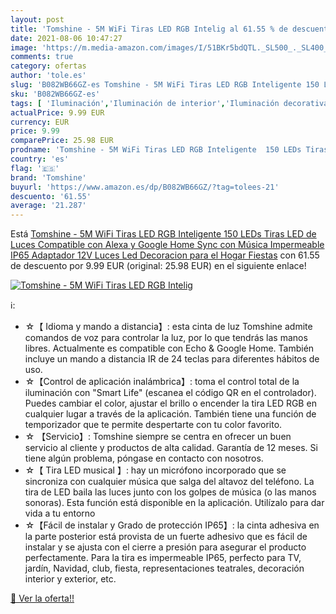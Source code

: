 ```yaml
---
layout: post
title: 'Tomshine - 5M WiFi Tiras LED RGB Intelig al 61.55 % de descuento'
date: 2021-08-06 10:47:27
image: 'https://m.media-amazon.com/images/I/51BKr5bdQTL._SL500_._SL400_.jpg'
comments: true
category: ofertas
author: 'tole.es'
slug: 'B082WB66GZ-es Tomshine - 5M WiFi Tiras LED RGB Inteligente 150 LEDs...'
sku: 'B082WB66GZ-es'
tags: [ 'Iluminación','Iluminación de interior','Iluminación decorativa y para usos específicos de interior','Tiras LED de interior','alexa','google','home','tomshine', ]
actualPrice: 9.99 EUR
currency: EUR
price: 9.99
comparePrice: 25.98 EUR
prodname: 'Tomshine - 5M WiFi Tiras LED RGB Inteligente  150 LEDs Tiras LED de Luces Compatible con Alexa y Google Home Sync con Música Impermeable IP65 Adaptador 12V Luces Led Decoracion para el Hogar Fiestas'
country: 'es'
flag: '🇪🇸'
brand: 'Tomshine'
buyurl: 'https://www.amazon.es/dp/B082WB66GZ/?tag=tolees-21'
descuento: '61.55'
average: '21.287'
---
```


Está [Tomshine - 5M WiFi Tiras LED RGB Inteligente  150 LEDs Tiras LED de Luces Compatible con Alexa y Google Home Sync con Música Impermeable IP65 Adaptador 12V Luces Led Decoracion para el Hogar Fiestas](https://www.amazon.es/dp/B082WB66GZ/?tag=tolees-21) con 61.55 de descuento por 9.99 EUR (original: 25.98 EUR) en el siguiente enlace!

[![Tomshine - 5M WiFi Tiras LED RGB Intelig](https://m.media-amazon.com/images/I/51BKr5bdQTL._SL500_._SL400_.jpg)](https://www.amazon.es/dp/B082WB66GZ/?tag=tolees-21)

ℹ️:

- ☆【 Idioma y mando a distancia】: esta cinta de luz Tomshine admite comandos de voz para controlar la luz, por lo que tendrás las manos libres. Actualmente es compatible con Echo & Google Home. También incluye un mando a distancia IR de 24 teclas para diferentes hábitos de uso.
- ☆【Control de aplicación inalámbrica】: toma el control total de la iluminación con "Smart Life" (escanea el código QR en el controlador). Puedes cambiar el color, ajustar el brillo o encender la tira LED RGB en cualquier lugar a través de la aplicación. También tiene una función de temporizador que te permite despertarte con tu color favorito.
- ☆ 【Servicio】: Tomshine siempre se centra en ofrecer un buen servicio al cliente y productos de alta calidad. Garantía de 12 meses. Si tiene algún problema, póngase en contacto con nosotros.
- ☆【 Tira LED musical 】: hay un micrófono incorporado que se sincroniza con cualquier música que salga del altavoz del teléfono. La tira de LED baila las luces junto con los golpes de música (o las manos sonoras). Esta función está disponible en la aplicación. Utilízalo para dar vida a tu entorno
- ☆【Fácil de instalar y Grado de protección IP65】: la cinta adhesiva en la parte posterior está provista de un fuerte adhesivo que es fácil de instalar y se ajusta con el cierre a presión para asegurar el producto perfectamente. Para la tira es impermeable IP65, perfecto para TV, jardín, Navidad, club, fiesta, representaciones teatrales, decoración interior y exterior, etc.

[🛒 Ver la oferta!!](https://www.amazon.es/dp/B082WB66GZ/?tag=tolees-21)
